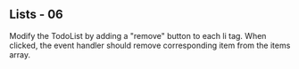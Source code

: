## Lists - 06

Modify the TodoList by adding a "remove" button to each li tag. When clicked, the event handler should remove corresponding item from the items array.
